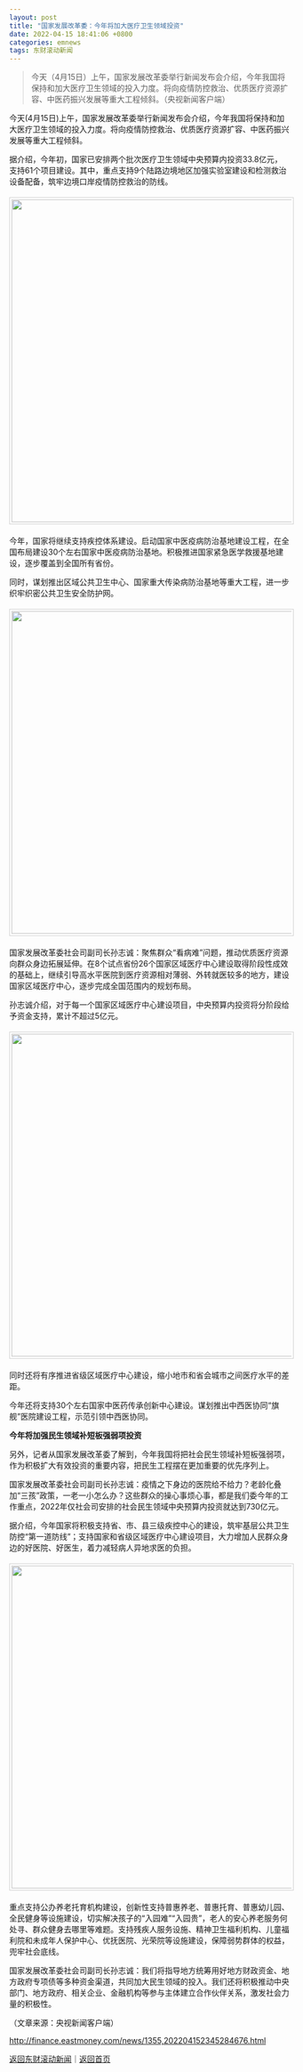 ```yaml
---
layout: post
title: "国家发展改革委：今年将加大医疗卫生领域投资"
date: 2022-04-15 18:41:06 +0800
categories: emnews
tags: 东财滚动新闻
---
```

> 今天（4月15日）上午，国家发展改革委举行新闻发布会介绍，今年我国将保持和加大医疗卫生领域的投入力度。将向疫情防控救治、优质医疗资源扩容、中医药振兴发展等重大工程倾斜。（央视新闻客户端）

<p>今天(4月15日)上午，国家发展改革委举行新闻发布会介绍，今年我国将保持和加大医疗卫生领域的投入力度。将向疫情防控救治、优质医疗资源扩容、中医药振兴发展等重大工程倾斜。</p>
 <p>据介绍，今年初，国家已安排两个批次医疗卫生领域中央预算内投资33.8亿元，支持61个项目建设。其中，重点支持9个陆路边境地区加强实验室建设和检测救治设备配备，筑牢边境口岸疫情防控救治的防线。</p>
 <center><img src="https://dfscdn.dfcfw.com/download/D24937368954859819485_w640h360.jpg" width="580" style="border:#d1d1d1 1px solid;padding:3px;margin:5px 0;" /></center><p>今年，国家将继续支持疾控体系建设。启动国家中医疫病防治基地建设工程，在全国布局建设30个左右国家中医疫病防治基地。积极推进国家紧急医学救援基地建设，逐步覆盖到全国所有省份。</p>
 <p>同时，谋划推出区域公共卫生中心、国家重大传染病防治基地等重大工程，进一步织牢织密公共卫生安全防护网。</p>
 <center><img src="https://dfscdn.dfcfw.com/download/D24864507439582303752_w640h360.jpg" width="580" style="border:#d1d1d1 1px solid;padding:3px;margin:5px 0;" /></center><p>国家发展改革委社会司副司长孙志诚：聚焦群众“看病难”问题，推动优质医疗资源向群众身边拓展延伸。在8个试点省份26个国家区域医疗中心建设取得阶段性成效的基础上，继续引导高水平医院到医疗资源相对薄弱、外转就医较多的地方，建设国家区域医疗中心，逐步完成全国范围内的规划布局。</p>
 <p>孙志诚介绍，对于每一个国家区域医疗中心建设项目，中央预算内投资将分阶段给予资金支持，累计不超过5亿元。</p>
 <center><img src="https://dfscdn.dfcfw.com/download/D25752425992515626083_w640h360.jpg" width="580" style="border:#d1d1d1 1px solid;padding:3px;margin:5px 0;" /></center><p>同时还将有序推进省级区域医疗中心建设，缩小地市和省会城市之间医疗水平的差距。</p>
 <p>今年还将支持30个左右国家中医药传承创新中心建设。谋划推出中西医协同“旗舰”医院建设工程，示范引领中西医协同。</p>
 <p><strong>今年将加强民生领域补短板强弱项投资</strong></p>
 <p>另外，记者从国家发展改革委了解到，今年我国将把社会民生领域补短板强弱项，作为积极扩大有效投资的重要内容，把民生工程摆在更加重要的优先序列上。</p>
 <p>国家发展改革委社会司副司长孙志诚：疫情之下身边的医院给不给力？老龄化叠加“三孩”政策，一老一小怎么办？这些群众的操心事烦心事，都是我们委今年的工作重点，2022年仅社会司安排的社会民生领域中央预算内投资就达到730亿元。<br /></p>
 <p>据介绍，今年国家将积极支持省、市、县三级疾控中心的建设，筑牢基层公共卫生防控“第一道防线”；支持国家和省级区域医疗中心建设项目，大力增加人民群众身边的好医院、好医生，着力减轻病人异地求医的负担。</p>
 <center><img src="https://dfscdn.dfcfw.com/download/D25035131096160875646_w640h360.jpg" width="580" style="border:#d1d1d1 1px solid;padding:3px;margin:5px 0;" /></center><p>重点支持公办养老托育机构建设，创新性支持普惠养老、普惠托育、普惠幼儿园、全民健身等设施建设，切实解决孩子的“入园难”“入园贵”，老人的安心养老服务何处寻、群众健身去哪里等难题。支持残疾人服务设施、精神卫生福利机构、儿童福利院和未成年人保护中心、优抚医院、光荣院等设施建设，保障弱势群体的权益，兜牢社会底线。</p>
 <p>国家发展改革委社会司副司长孙志诚：我们将指导地方统筹用好地方财政资金、地方政府专项债等多种资金渠道，共同加大民生领域的投入。我们还将积极推动中央部门、地方政府、相关企业、金融机构等参与主体建立合作伙伴关系，激发社会力量的积极性。</p><p class="em_media">（文章来源：央视新闻客户端）</p>

<http://finance.eastmoney.com/news/1355,202204152345284676.html>

[返回东财滚动新闻](//finews.withounder.com/emnews/)｜[返回首页](//finews.withounder.com/)